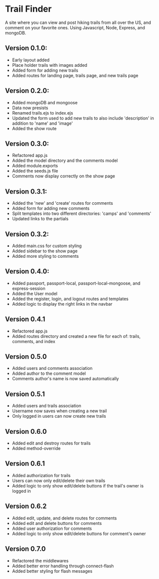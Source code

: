 # Trail Finder
A site where you can view and post hiking trails from all over the US, and comment on your favorite ones. Using Javascript, Node, Express, and mongoDB.

## Version 0.1.0:
 - Early layout added
 - Place holder trails with images added
 - Added form for adding new trails
 - Added routes for landing page, trails page, and new trails page

## Version 0.2.0:
 - Added mongoDB and mongoose
 - Data now presists
 - Renamed trails.ejs to index.ejs
 - Updated the form used to add new trails to also include 'description' in addition to 'name' and 'image'
 - Added the show route

## Version 0.3.0:
 - Refactored app.js
 - Added the model directory and the comments model
 - Added module.exports
 - Added the seeds.js file
 - Comments now display correctly on the show page

## Version 0.3.1:
 - Added the 'new' and 'create' routes for comments
 - Added form for adding new comments
 - Split templates into two different directories: 'camps' and 'comments'
 - Updated links to the partials

## Version 0.3.2:
 - Added main.css for custom styling
 - Added sidebar to the show page
 - Added more styling to comments

## Version 0.4.0:
 - Added passport, passport-local, passport-local-mongoose, and express-session
 - Added the User model
 - Added the register, login, and logout routes and templates
 - Added logic to display the right links in the navbar

## Version 0.4.1
 - Refactored app.js
 - Added routes directory and created a new file for each of: trails, comments, and index

## Version 0.5.0
 - Added users and comments association
 - Added author to the comment model
 - Comments author's name is now saved automatically

## Version 0.5.1
 - Added users and trails association
 - Username now saves when creating a new trail
 - Only logged in users can now create new trails

## Version 0.6.0
 - Added edit and destroy routes for trails
 - Added method-override

## Version 0.6.1
 - Added authorization for trails
 - Users can now only edit/delete their own trails
 - Added logic to only show edit/delete buttons if the trail's owner is logged in

## Version 0.6.2
 - Added edit, update, and delete routes for comments
 - Added edit and delete buttons for comments
 - Added user authorization for comments
 - Added logic to only show edit/delete buttons for comment's owner

## Version 0.7.0
 - Refactored the middlewares
 - Added better error handling through connect-flash
 - Added better styling for flash messages
